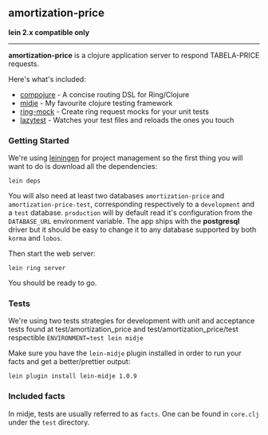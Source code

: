 ## amortization-price

**lein 2.x compatible only**
* * * 

**amortization-price** is a clojure application server to respond TABELA-PRICE requests.

Here's what's included:

* [compojure](https://github.com/weavejester/compojure/) - A concise routing DSL for Ring/Clojure
* [midje](https://github.com/marick/Midje/) - My favourite clojure testing framework
* [ring-mock](https://github.com/weavejester/ring-mock) - Create ring request mocks for your unit tests
* [lazytest](https://github.com/stuartsierra/lazytest) - Watches your test files and reloads the ones you touch


### Getting Started

We're using [leiningen](https://github.com/technomancy/leiningen/) for project management so the first thing you will want to do is download all the dependencies:


`lein deps`


You will also need at least two databases `amortization-price` and `amortization-price-test`, corresponding respectively to a `development` and a `test` database. `production` will by default read it's configuration from the `DATABASE_URL` environment variable. The app ships with the **postgresql** driver but it should be easy to change it to any database supported by both `korma` and `lobos`.


Then start the web server:


`lein ring server`


You should be ready to go.

### Tests

We're using two tests strategies for development with unit and acceptance tests found at test/amortization_price and test/amortization_price/test respectible
`ENVIRONMENT=test lein midje`


Make sure you have the `lein-midje` plugin installed in order to run your facts and get a better/prettier output:


`lein plugin install lein-midje 1.0.9`

### Included facts

In midje, tests are usually referred to as `facts`. One can be found in `core.clj` under the `test` directory.